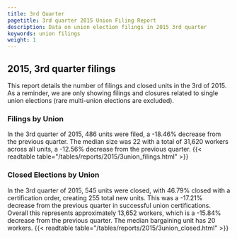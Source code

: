 ```yaml
---
title: 3rd Quarter 
pagetitle: 3rd quarter 2015 Union Filing Report
description: Data on union election filings in 2015 3rd quarter 
keywords: union filings
weight: 1
---
```


## 2015, 3rd quarter filings

This report details the number of filings and closed units in the 3rd of 2015. As a reminder, we are only showing filings and closures related to single union elections (rare multi-union elections are excluded).

### Filings by Union
In the 3rd quarter of 2015, 486 units were filed, a -18.46% decrease from the previous quarter. The median size was 22 with a total of 31,620 workers across all units, a -12.56% decrease from the previous quarter.
{{< readtable table="/tables/reports/2015/3union_filings.html" >}}

### Closed Elections by Union
In the 3rd quarter of 2015, 545 units were closed, with 46.79% closed with a certification order, creating 255 total new units. This was a -17.21% decrease from the previous quarter in successful union certifications. Overall this represents approximately 13,652 workers, which is a -15.84% decrease from the previous quarter. The median bargaining unit has 20 workers.
{{< readtable table="/tables/reports/2015/3union_closed.html" >}}

